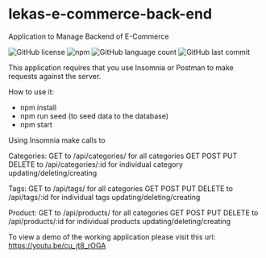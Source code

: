 # lekas-e-commerce-back-end
Application to Manage Backend of E-Commerce

![GitHub license](https://img.shields.io/badge/license-MIT-blue.svg)
![npm](https://img.shields.io/npm/v/npm?color=orange&logo=npm)
![GitHub language count](https://img.shields.io/github/languages/count/elmir123/lekas-fitness-tracker?color=green)
![GitHub last commit](https://img.shields.io/github/last-commit/elmir123/lekas-fitness-tracker?color=orange)

This application requires that you use Insomnia or Postman to make requests against the server.

How to use it:
- npm install
- npm run seed (to seed data to the database)
- npm start

Using Insomnia make calls to

Categories:
GET to /api/categories/ for all categories
GET POST PUT DELETE to /api/categories/:id for individual category updating/deleting/creating

Tags:
GET to /api/tags/ for all categories
GET POST PUT DELETE to /api/tags/:id for individual tags updating/deleting/creating

Product:
GET to /api/products/ for all categories
GET POST PUT DELETE to /api/products/:id for individual products updating/deleting/creating


To view a demo of the working application please visit this url:
https://youtu.be/cu_jt8_rOGA
